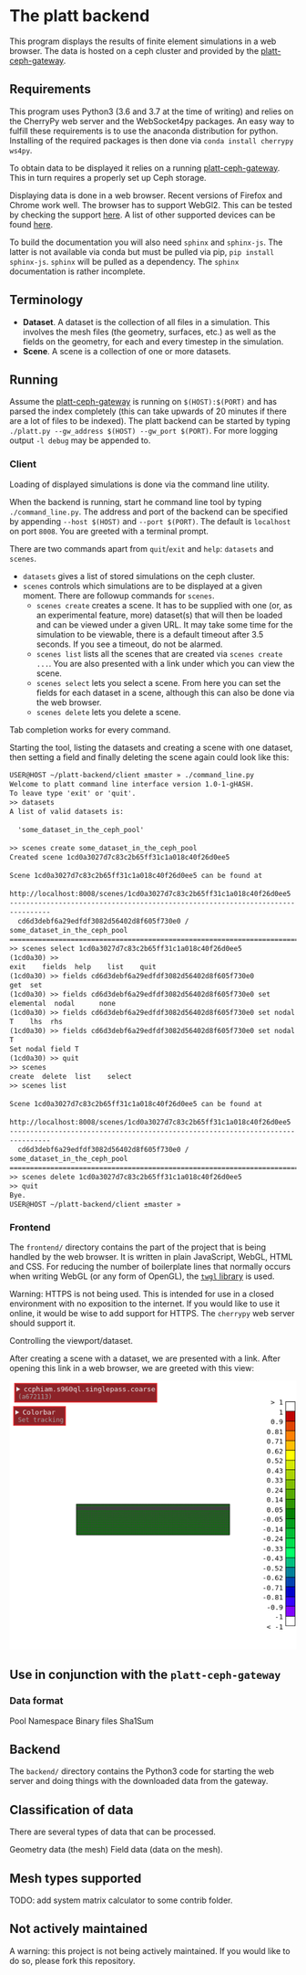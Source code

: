 # The platt backend #

This program displays the results of finite element simulations in a web
browser. The data is hosted on a ceph cluster and provided by the
[platt-ceph-gateway](https://github.com/Klump3n/platt-ceph-gateway).


## Requirements ##

This program uses Python3 (3.6 and 3.7 at the time of writing) and relies on the
CherryPy web server and the WebSocket4py packages. An easy way to fulfill these
requirements is to use the anaconda distribution for python. Installing of the
required packages is then done via `conda install cherrypy ws4py`.

To obtain data to be displayed it relies on a running
[platt-ceph-gateway](https://github.com/Klump3n/platt-ceph-gateway). This in
turn requires a properly set up Ceph storage.

Displaying data is done in a web browser. Recent versions of Firefox and Chrome
work well. The browser has to support WebGl2. This can be tested by checking the
support [here](https://get.webgl.org/webgl2/). A list of other supported devices
can be found [here](https://caniuse.com/#feat=webgl2).

To build the documentation you will also need `sphinx` and `sphinx-js`. The
latter is not available via conda but must be pulled via pip, `pip install
sphinx-js`. `sphinx` will be pulled as a dependency. The `sphinx` documentation
is rather incomplete.


## Terminology ##

* **Dataset**. A dataset is the collection of all files in a simulation. This
  involves the mesh files (the geometry, surfaces, etc.) as well as the fields
  on the geometry, for each and every timestep in the simulation.
* **Scene**. A scene is a collection of one or more datasets.


## Running ##

Assume the [platt-ceph-gateway](https://github.com/Klump3n/platt-ceph-gateway)
is running on `$(HOST):$(PORT)` and has parsed the index completely (this can
take upwards of 20 minutes if there are a lot of files to be indexed). The platt
backend can be started by typing `./platt.py --gw_address $(HOST) --gw_port
$(PORT)`. For more logging output `-l debug` may be appended to.


### Client ###

Loading of displayed simulations is done via the command line utility.

When the backend is running, start he command line tool by typing
`./command_line.py`. The address and port of the backend can be specified by
appending `--host $(HOST)` and `--port $(PORT)`. The default is `localhost` on
port `8008`. You are greeted with a terminal prompt.

There are two commands apart from `quit`/`exit` and `help`: `datasets` and
`scenes`.
* `datasets` gives a list of stored simulations on the ceph cluster.
* `scenes` controls which simulations are to be displayed at a given moment.
  There are followup commands for `scenes`.
  * `scenes create` creates a scene. It has to be supplied with one (or, as an
    experimental feature, more) dataset(s) that will then be loaded and can be
    viewed under a given URL. It may take some time for the simulation to be
    viewable, there is a default timeout after 3.5 seconds. If you see a
    timeout, do not be alarmed.
  * `scenes list` lists all the scenes that are created via `scenes create ...`.
    You are also presented with a link under which you can view the scene.
  * `scenes select` lets you select a scene. From here you can set the fields
    for each dataset in a scene, although this can also be done via the web
    browser.
  * `scenes delete` lets you delete a scene.

Tab completion works for every command.

Starting the tool, listing the datasets and creating a scene with one dataset,
then setting a field and finally deleting the scene again could look like this:

```
USER@HOST ~/platt-backend/client ±master » ./command_line.py
Welcome to platt command line interface version 1.0-1-gHASH.
To leave type 'exit' or 'quit'.
>> datasets
A list of valid datasets is:

  'some_dataset_in_the_ceph_pool'

>> scenes create some_dataset_in_the_ceph_pool
Created scene 1cd0a3027d7c83c2b65ff31c1a018c40f26d0ee5

Scene 1cd0a3027d7c83c2b65ff31c1a018c40f26d0ee5 can be found at
  http://localhost:8008/scenes/1cd0a3027d7c83c2b65ff31c1a018c40f26d0ee5
--------------------------------------------------------------------------------
  cd6d3debf6a29edfdf3082d56402d8f605f730e0 / some_dataset_in_the_ceph_pool
================================================================================
>> scenes select 1cd0a3027d7c83c2b65ff31c1a018c40f26d0ee5
(1cd0a30) >> 
exit    fields  help    list    quit    
(1cd0a30) >> fields cd6d3debf6a29edfdf3082d56402d8f605f730e0 
get  set  
(1cd0a30) >> fields cd6d3debf6a29edfdf3082d56402d8f605f730e0 set 
elemental  nodal      none       
(1cd0a30) >> fields cd6d3debf6a29edfdf3082d56402d8f605f730e0 set nodal 
T    lhs  rhs  
(1cd0a30) >> fields cd6d3debf6a29edfdf3082d56402d8f605f730e0 set nodal T
Set nodal field T
(1cd0a30) >> quit
>> scenes 
create  delete  list    select  
>> scenes list

Scene 1cd0a3027d7c83c2b65ff31c1a018c40f26d0ee5 can be found at
  http://localhost:8008/scenes/1cd0a3027d7c83c2b65ff31c1a018c40f26d0ee5
--------------------------------------------------------------------------------
  cd6d3debf6a29edfdf3082d56402d8f605f730e0 / some_dataset_in_the_ceph_pool
================================================================================
>> scenes delete 1cd0a3027d7c83c2b65ff31c1a018c40f26d0ee5
>> quit
Bye.
USER@HOST ~/platt-backend/client ±master » 
```


### Frontend ###

The `frontend/` directory contains the part of the project that is being handled
by the web browser. It is written in plain JavaScript, WebGL, HTML and CSS. For
reducing the number of boilerplate lines that normally occurs when writing WebGL
(or any form of OpenGL), the [`twgl` library](https://twgljs.org/) is used.

Warning: HTTPS is not being used. This is intended for use in a closed
environment with no exposition to the internet. If you would like to use it
online, it would be wise to add support for HTTPS. The `cherrypy` web server
should support it.

Controlling the viewport/dataset.

After creating a scene with a dataset, we are presented with a link. After
opening this link in a web browser, we are greeted with this view: 

![A first glance at a fresh scene.](doc/readme_stuff/first_view.png)



## Use in conjunction with the `platt-ceph-gateway` ##


### Data format ###

Pool
Namespace
Binary files
Sha1Sum


## Backend ##

The `backend/` directory contains the Python3 code for starting the web server
and doing things with the downloaded data from the gateway.


## Classification of data ##

There are several types of data that can be processed.

Geometry data (the mesh)
Field data (data on the mesh).


## Mesh types supported ##

TODO: add system matrix calculator to some contrib folder.


## Not actively maintained ##

A warning: this project is not being actively maintained. If you would like to
do so, please fork this repository.
